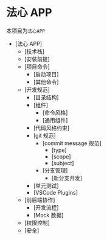 # 法心 APP

本项目为`法心APP`

- [法心 APP]
  - [技术栈]
  - [安装前提]
  - [项目命令]
    - [启动项目]
    - [其他命令]
  - [开发规范]
    - [目录结构]
    - [组件]
      - [命令风格]
      - [通用组件]
    - [代码风格约束]
    - [git 规范]
      - [commit message 规范]
        - [type]
        - [scope]
        - [subject]
      - [分支管理]
        - [新分支开发]
    - [单元测试]
    - [VSCode Plugins]
  - [前后端协作]
    - [开发流程]
    - [Mock 数据]
  - [权限控制]
  - [安全]
